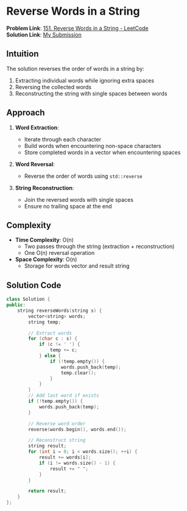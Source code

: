 # Reverse Words in a String

**Problem Link**: [151. Reverse Words in a String - LeetCode](https://leetcode.com/problems/reverse-words-in-a-string/)  
**Solution Link**: [My Submission](https://leetcode.com/problems/reverse-words-in-a-string/submissions/1627199442)

## Intuition
The solution reverses the order of words in a string by:
1. Extracting individual words while ignoring extra spaces
2. Reversing the collected words
3. Reconstructing the string with single spaces between words

## Approach
1. **Word Extraction**:
   - Iterate through each character
   - Build words when encountering non-space characters
   - Store completed words in a vector when encountering spaces

2. **Word Reversal**:
   - Reverse the order of words using `std::reverse`

3. **String Reconstruction**:
   - Join the reversed words with single spaces
   - Ensure no trailing space at the end

## Complexity
- **Time Complexity**: O(n)  
  - Two passes through the string (extraction + reconstruction)
  - One O(n) reversal operation
- **Space Complexity**: O(n)  
  - Storage for words vector and result string

## Solution Code
```cpp
class Solution {
public:
    string reverseWords(string s) {
        vector<string> words;
        string temp;

        // Extract words
        for (char c : s) {
            if (c != ' ') {
                temp += c;
            } else {
                if (!temp.empty()) {
                    words.push_back(temp);
                    temp.clear();
                }
            }
        }
        // Add last word if exists
        if (!temp.empty()) {
            words.push_back(temp);
        }

        // Reverse word order
        reverse(words.begin(), words.end());

        // Reconstruct string
        string result;
        for (int i = 0; i < words.size(); ++i) {
            result += words[i];
            if (i != words.size() - 1) {
                result += " ";
            }
        }

        return result;
    }
};
